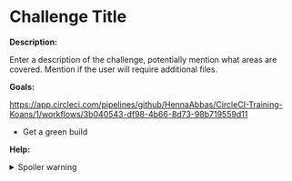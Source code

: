 # Challenge Title

**Description:**

Enter a description of the challenge, potentially mention what areas are covered. Mention if the user will require additional files.

**Goals:**

https://app.circleci.com/pipelines/github/HennaAbbas/CircleCI-Training-Koans/1/workflows/3b040543-df98-4b66-8d73-98b719559d11

- Get a green build

**Help:**
<details>
  <summary>Spoiler warning</summary>
  https://circleci.com/docs/
</details>